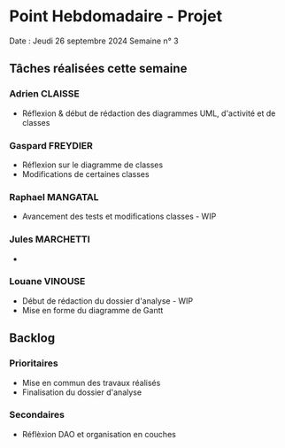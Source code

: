 # Point Hebdomadaire - Projet 

Date : Jeudi 26 septembre 2024
Semaine n° 3

## Tâches réalisées cette semaine

### Adrien CLAISSE
- Réflexion & début de rédaction des diagrammes UML, d'activité et de classes

### Gaspard FREYDIER 
-  Réflexion sur le diagramme de classes
-  Modifications de certaines classes

### Raphael MANGATAL
- Avancement des tests et modifications classes - WIP

### Jules MARCHETTI
- 

### Louane VINOUSE
- Début de rédaction du dossier d'analyse - WIP
- Mise en forme du diagramme de Gantt

## Backlog

### Prioritaires
- Mise en commun des travaux réalisés
- Finalisation du dossier d'analyse

### Secondaires
- Réflèxion DAO et organisation en couches
